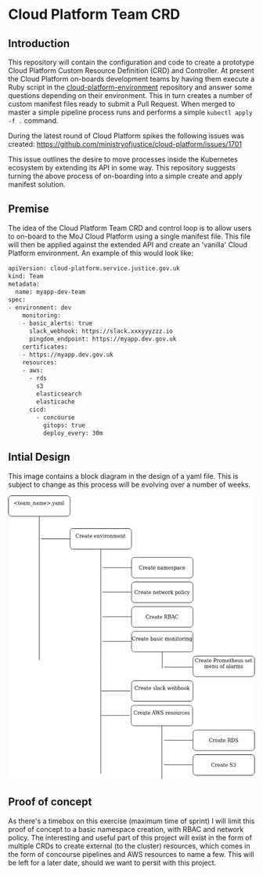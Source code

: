 # Cloud Platform Team CRD

## Introduction
This repository will contain the configuration and code to create a prototype Cloud Platform Custom Resource Definition (CRD) and Controller. At present the Cloud Platform on-boards development teams by having them execute a Ruby script in the [cloud-platform-environment](https://github.com/ministryofjustice/cloud-platform-environments) repository and answer some questions depending on their environment. This in turn creates a number of custom manifest files ready to submit a Pull Request. When merged to master a simple pipeline process runs and performs a simple `kubectl apply -f .` command.

During the latest round of Cloud Platform spikes the following issues was created: https://github.com/ministryofjustice/cloud-platform/issues/1701

This issue outlines the desire to move processes inside the Kubernetes ecosystem by extending its API in some way. This repository suggests turning the above process of on-boarding into a simple create and apply manifest solution. 

## Premise
The idea of the Cloud Platform Team CRD and control loop is to allow users to on-board to the MoJ Cloud Platform using a single manifest file. This file will then be applied against the extended API and create an 'vanilla' Cloud Platform environment. An example of this would look like:

```
apiVersion: cloud-platform.service.justice.gov.uk
kind: Team
metadata:
  name: myapp-dev-team
spec:
- environment: dev
    monitoring:
    - basic_alerts: true
      slack_webhook: https://slack.xxxyyyzzz.io
      pingdom_endpoint: https://myapp.dev.gov.uk
    certificates:
    - https://myapp.dev.gov.uk
    resources:
    - aws:
      - rds
        s3
        elasticsearch
        elasticache
      cicd:
        - concourse
          gitops: true
          deploy_every: 30m
```

## Intial Design
This image contains a block diagram in the design of a yaml file. This is subject to change as this process will be evolving over a number of weeks.

![Image of cloud-platform-team](./images/cloud-platform-team.png)

## Proof of concept
As there's a timebox on this exercise (maximum time of sprint) I will limit this proof of concept to a basic namespace creation, with RBAC and network policy. The interesting and useful part of this project will exist in the form of multiple CRDs to create external (to the cluster) resources, which comes in the form of concourse pipelines and AWS resources to name a few. This will be left for a later date, should we want to persit with this project.
